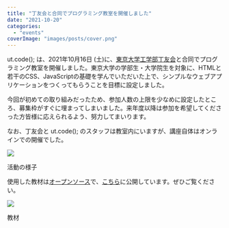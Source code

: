 ```yaml
---
title: "丁友会と合同でプログラミング教室を開催しました"
date: "2021-10-20"
categories: 
  - "events"
coverImage: "images/posts/cover.png"
---
```


ut.code(); は、2021年10月16日 (土)に、[東京大学工学部丁友会](https://tuk.t.u-tokyo.ac.jp/)と合同でプログラミング教室を開催しました。東京大学の学部生・大学院生を対象に、HTMLと若干のCSS、JavaScriptの基礎を学んでいただいた上で、シンプルなウェブアプリケーションをつくってもらうことを目標に設定しました。

今回が初めての取り組みだったため、参加人数の上限を少なめに設定したところ、募集枠がすぐに埋まってしまいました。来年度以降は参加を希望してくださった方皆様に応えられるよう、努力してまいります。

なお、丁友会と ut.code(); のスタッフは教室内にいますが、講座自体はオンラインでの開催でした。

![](images/photo2-1024x768.jpg)

活動の様子

使用した教材は[オープンソース](https://github.com/ut-code/programming-workshop-with-tuk)で、[こちら](https://programming-workshop-with-tuk.utcode.net/)に公開しています。ぜひご覧ください。

![](images/image-1024x416.png)

教材
